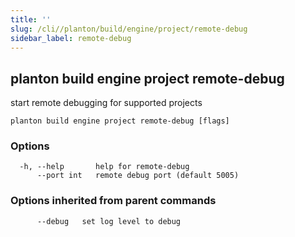 ```yaml
---
title: ''
slug: /cli//planton/build/engine/project/remote-debug
sidebar_label: remote-debug
---
```

## planton build engine project remote-debug

start remote debugging for supported projects

```
planton build engine project remote-debug [flags]
```

### Options

```
  -h, --help       help for remote-debug
      --port int   remote debug port (default 5005)
```

### Options inherited from parent commands

```
      --debug   set log level to debug
```

